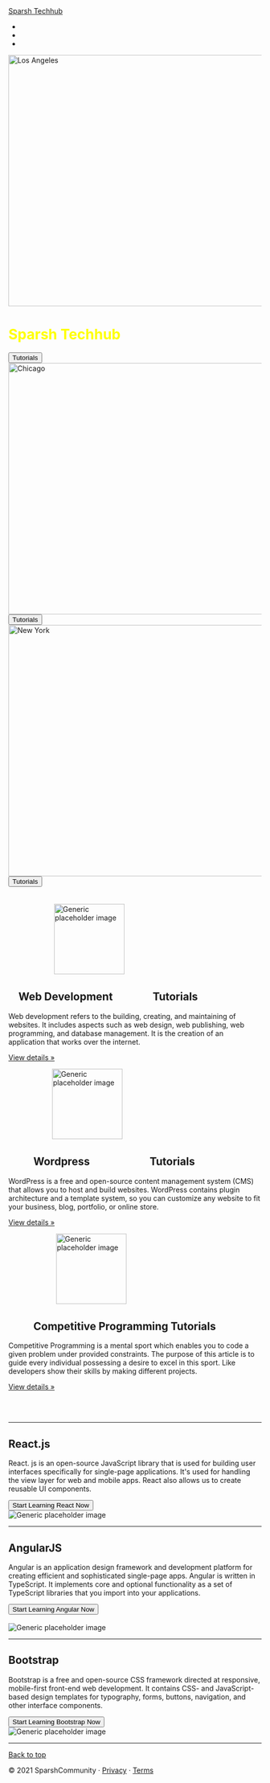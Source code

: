 <html>
    <head>
        <meta charset="utf-8">
        <link rel="icon" href="ST.jpg">
        <link rel="stylesheet" href="https://maxcdn.bootstrapcdn.com/bootstrap/4.0.0/css/bootstrap.min.css" integrity="sha384-Gn5384xqQ1aoWXA+058RXPxPg6fy4IWvTNh0E263XmFcJlSAwiGgFAW/dAiS6JXm" crossorigin="anonymous">
        <style>
          h1{
            color: yellow;
          }
        </style>
    </head>
    <body>
<nav class="navbar navbar-dark bg-success">
  <div class="container-fluid">
    <a class="navbar-brand" href="#">Sparsh Techhub</a>
  </div>
</nav>
        <div id="demo" class="carousel slide" data-ride="carousel">
            <ul class="carousel-indicators">
              <li data-target="#demo" data-slide-to="0" class="active"></li>
              <li data-target="#demo" data-slide-to="1"></li>
              <li data-target="#demo" data-slide-to="2"></li>
            </ul>
            <div class="carousel-inner">
              <div class="carousel-item active">
                <img src="1.jpg" alt="Los Angeles" width="1280" height="500">
                <div class="carousel-caption">   
                  <h1>Sparsh Techhub</h1>               
                  <a href="https://www.w3schools.com/"><button type="button" class="btn btn-light btn-lg">Tutorials</button></a>
                </div>   
              </div>
              <div class="carousel-item">
                <img src="C2.jpg" alt="Chicago" width="1280" height="500">
                <div class="carousel-caption">                 
                  <button type="button" class="btn btn-primary btn-lg">Tutorials</button>
                </div>   
              </div>
              <div class="carousel-item">
                <img src="christina-wocintechchat-com-6Dv3pe-JnSg-unsplash.jpg" alt="New York" width="1280" height="500">
                <div class="carousel-caption"> 
                  <button type="button" class="btn btn-success btn-lg">Tutorials</button>
                </div>   
              </div>
            </div>
            <a class="carousel-control-prev" href="#demo" data-slide="prev">
              <span class="carousel-control-prev-icon"></span>
            </a>
            <a class="carousel-control-next" href="#demo" data-slide="next">
              <span class="carousel-control-next-icon"></span>
            </a>
          </div>
          <br><br>
          <main role="main">
            <div class="container marketing">
              <div class="row">
                <div class="col-lg-4">
                  &nbsp; &nbsp; &nbsp; &nbsp; &nbsp; &nbsp; &nbsp; &nbsp;&nbsp; &nbsp;&nbsp; &nbsp;&nbsp; <img class="rounded-circle" src="download.png" alt="Generic placeholder image" width="140" height="140">
                  <h2>&nbsp; &nbsp; Web Development &nbsp; &nbsp; &nbsp; &nbsp; &nbsp; &nbsp; &nbsp; &nbsp;Tutorials</h2>
                  <p>Web development refers to the building, creating, and maintaining of websites. It includes aspects such as web design, web publishing, web programming, and database management. It is the creation of an application that works over the internet.</p>
                  <p><a class="btn btn-primary" href="https://www.w3schools.com/" role="button">View details &raquo;</a></p>
                </div>
                <div class="col-lg-4">
                  &nbsp; &nbsp; &nbsp; &nbsp; &nbsp; &nbsp; &nbsp; &nbsp; &nbsp; &nbsp; &nbsp; <img class="rounded-circle" src="wordpress.png" alt="Generic placeholder image" width="140" height="140">
                  <h2> &nbsp; &nbsp; &nbsp; &nbsp; &nbsp;  Wordpress &nbsp; &nbsp; &nbsp; &nbsp; &nbsp;&nbsp; &nbsp; &nbsp; &nbsp; &nbsp; &nbsp; &nbsp; Tutorials</h2>
                  <p>WordPress is a free and open-source content management system (CMS) that allows you to host and build websites. WordPress contains plugin architecture and a template system, so you can customize any website to fit your business, blog, portfolio, or online store.</p>
                  <p><a class="btn btn-primary" href="https://wordpress.com/create/?utm_source=bing&utm_campaign=bing_wpcom_search_brand_desktop_row_en&utm_medium=paid_search&keyword=wordpress&creative=76759747017204&campaignid=282011434&adgroupid=1228154574804979&matchtype=e&device=c&network=s&targetid=kwd-76759730299059&msclkid=dffbeee4a6ce15de49f88e3a18874b91" role="button">View details &raquo;</a></p>
                </div>
                <div class="col-lg-4">
                  &nbsp; &nbsp; &nbsp; &nbsp; &nbsp; &nbsp; &nbsp; &nbsp; &nbsp; &nbsp; &nbsp; &nbsp; <img class="rounded-circle" src="cp.png" alt="Generic placeholder image" width="140" height="140">
                  <h2>&nbsp; &nbsp; &nbsp; &nbsp; &nbsp; Competitive Programming Tutorials</h2>
                  <p>Competitive Programming is a mental sport which enables you to code a given problem under provided constraints. The purpose of this article is to guide every individual possessing a desire to excel in this sport. Like developers show their skills by making different projects.</p>
                  <p><a class="btn btn-primary" href="https://www.hackerearth.com/getstarted-competitive-programming/" role="button">View details &raquo;</a></p>
                </div>
              </div>
              <br><br>
              <hr class="featurette-divider">             
              <div class="row featurette">
                <div class="col-md-7 ">
                <h2 class="featurette-heading">React.<span class="text-muted">js</span></h2>
                  <p class="lead">React. js is an open-source JavaScript library that is used for building user interfaces specifically for single-page applications. It's used for handling the view layer for web and mobile apps. React also allows us to create reusable UI components.</p>
                  <a href="https://reactjs.org/tutorial/tutorial.html"><button type="button" class="btn btn-dark">Start Learning React Now</button></a>
                </div>
                <div class="col-md-5">
                  <img class="featurette-image img-fluid mx-auto" src="react.png" alt="Generic placeholder image">
                </div>
              </div>
              <hr class="featurette-divider">
              <div class="row featurette">
                <div class="col-md-7 order-md-2">
                  <h2 class="featurette-heading">Angular<span class="text-muted">JS</span></h2>
                  <p class="lead">Angular is an application design framework and development platform for creating efficient and sophisticated single-page apps. Angular is written in TypeScript. It implements core and optional functionality as a set of TypeScript libraries that you import into your applications.</p>
                  <a href="https://angular.io/"><button type="button" class="btn btn-dark">Start Learning Angular Now</button></a>             
                </div>
                <br>
                <div class="col-md-5 order-md-1">
                  <img class="featurette-image img-fluid mx-auto" src="AngularJS_logo.svg.png" alt="Generic placeholder image">
                </div>
              </div>     
              <hr class="featurette-divider">     
              <div class="row featurette">
                <div class="col-md-7">
                  <h2 class="featurette-heading">Bootstrap<span class="text-muted"></span></h2>
                  <p class="lead">Bootstrap is a free and open-source CSS framework directed at responsive, mobile-first front-end web development. It contains CSS- and JavaScript-based design templates for typography, forms, buttons, navigation, and other interface components.</p>
                  <a href="https://getbootstrap.com/"><button type="button" class="btn btn-dark">Start Learning Bootstrap Now</button></a>
                </div>
                <div class="col-md-5">
                  <img class="featurette-image img-fluid mx-auto" src="bootstrap.png" alt="Generic placeholder image">
                </div>
              </div>      
              <hr class="featurette-divider">           
            </div>            
            <footer class="container">
              <p class="float-right"><a href="#">Back to top</a></p>
              <p>&copy; 2021 SparshCommunity &middot; <a href="#">Privacy</a> &middot; <a href="#">Terms</a></p>
            </footer>
          </main>
          <script src="https://code.jquery.com/jquery-3.2.1.slim.min.js" integrity="sha384-KJ3o2DKtIkvYIK3UENzmM7KCkRr/rE9/Qpg6aAZGJwFDMVNA/GpGFF93hXpG5KkN" crossorigin="anonymous"></script>
    <script src="https://cdnjs.cloudflare.com/ajax/libs/popper.js/1.12.9/umd/popper.min.js" integrity="sha384-ApNbgh9B+Y1QKtv3Rn7W3mgPxhU9K/ScQsAP7hUibX39j7fakFPskvXusvfa0b4Q" crossorigin="anonymous"></script>
    <script src="https://maxcdn.bootstrapcdn.com/bootstrap/4.0.0/js/bootstrap.min.js" integrity="sha384-JZR6Spejh4U02d8jOt6vLEHfe/JQGiRRSQQxSfFWpi1MquVdAyjUar5+76PVCmYl" crossorigin="anonymous"></script>
    </body>
</html>
